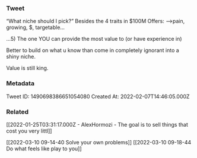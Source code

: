 ### Tweet
“What niche should I pick?”
Besides the 4 traits in $100M Offers:
—&gt;pain, growing, $, targetable…

…5) The one YOU can provide the most value to (or have experience in)

Better to build on what u know than come in completely ignorant into a shiny niche.

Value is still king.

### Metadata
Tweet ID: 1490698386651054080
Created At: 2022-02-07T14:46:05.000Z

### Related
[[2022-01-25T03:31:17.000Z - AlexHormozi - The goal is to sell things that cost you very littl]]

[[2022-03-10 09-14-40 Solve your own problems]]
[[2022-03-10 09-18-44 Do what feels like play to you]]
